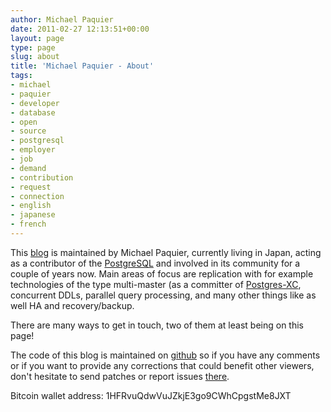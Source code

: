 ```yaml
---
author: Michael Paquier
date: 2011-02-27 12:13:51+00:00
layout: page
type: page
slug: about
title: 'Michael Paquier - About'
tags:
- michael
- paquier
- developer
- database
- open
- source
- postgresql
- employer
- job
- demand
- contribution
- request
- connection
- english
- japanese
- french
---
```

This [blog](/) is maintained by Michael Paquier, currently living in Japan,
acting as a contributor of the [PostgreSQL](http://postgresql.org/) and
involved in its community for a couple of years now. Main areas of focus
are replication with for example technologies of the type multi-master
(as a committer of [Postgres-XC](http://sourceforge.net/apps/mediawiki/postgres-xc/index.php?title=Main_Page),
concurrent DDLs, parallel query processing, and many other things like
as well HA and recovery/backup.

There are many ways to get in touch, two of them at least being on this
page!

The code of this blog is maintained on [github](https://github.com/michaelpq/michaelpq.github.io)
so if you have any comments or if you want to provide any corrections
that could benefit other viewers, don't hesitate to send patches or
report issues [there](https://github.com/michaelpq/michaelpq.github.io).

Bitcoin wallet address: 1HFRvuQdwVuJZkjE3go9CWhCpgstMe8JXT
